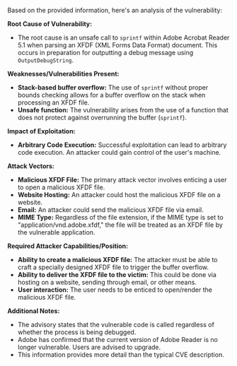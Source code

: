 Based on the provided information, here's an analysis of the vulnerability:

**Root Cause of Vulnerability:**
- The root cause is an unsafe call to `sprintf` within Adobe Acrobat Reader 5.1 when parsing an XFDF (XML Forms Data Format) document. This occurs in preparation for outputting a debug message using `OutputDebugString`.

**Weaknesses/Vulnerabilities Present:**
- **Stack-based buffer overflow:** The use of `sprintf` without proper bounds checking allows for a buffer overflow on the stack when processing an XFDF file.
- **Unsafe function:** The vulnerability arises from the use of a function that does not protect against overrunning the buffer (`sprintf`).

**Impact of Exploitation:**
- **Arbitrary Code Execution:** Successful exploitation can lead to arbitrary code execution. An attacker could gain control of the user's machine.

**Attack Vectors:**
- **Malicious XFDF File:** The primary attack vector involves enticing a user to open a malicious XFDF file.
- **Website Hosting:** An attacker could host the malicious XFDF file on a website.
- **Email:** An attacker could send the malicious XFDF file via email.
- **MIME Type:** Regardless of the file extension, if the MIME type is set to "application/vnd.adobe.xfdf," the file will be treated as an XFDF file by the vulnerable application.

**Required Attacker Capabilities/Position:**
- **Ability to create a malicious XFDF file:** The attacker must be able to craft a specially designed XFDF file to trigger the buffer overflow.
- **Ability to deliver the XFDF file to the victim:** This could be done via hosting on a website, sending through email, or other means.
- **User interaction:**  The user needs to be enticed to open/render the malicious XFDF file.

**Additional Notes:**
- The advisory states that the vulnerable code is called regardless of whether the process is being debugged.
- Adobe has confirmed that the current version of Adobe Reader is no longer vulnerable. Users are advised to upgrade.
- This information provides more detail than the typical CVE description.